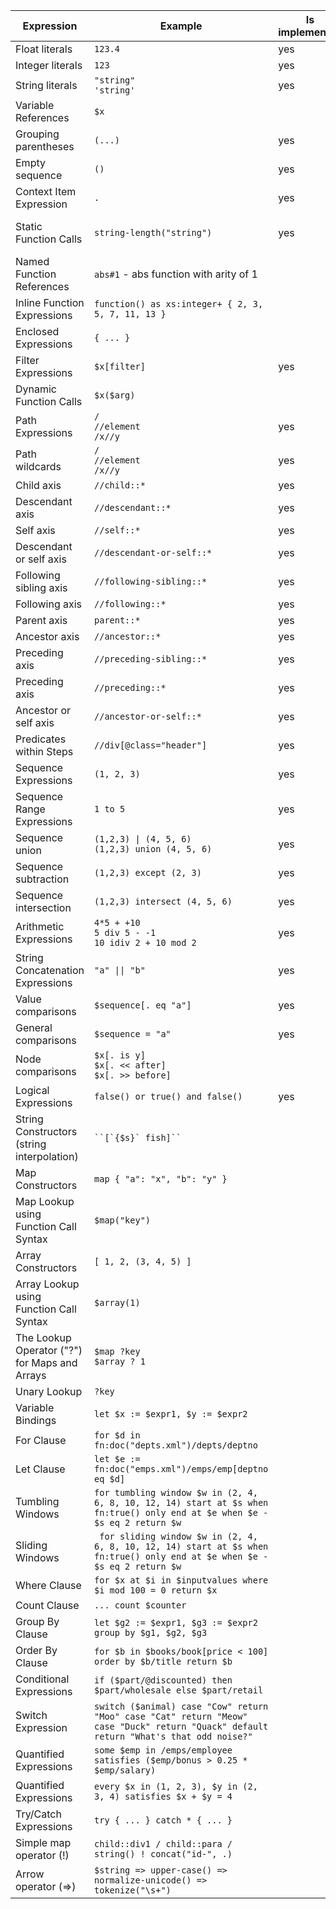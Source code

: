 Expression | Example | Is implemented | Comment
----------------------------------------------|-------------------------------------------------------------------------------------------------------------------------------------------------------|----------------|--------------------------------------------------------------------
Float literals | `123.4` | yes |
Integer literals | `123` | yes |
String literals | `"string"`<br>`'string'` | yes |
Variable References | `$x` | |
Grouping parentheses | `(...)` | yes |
Empty sequence | `()` | yes |
Context Item Expression | `.` | yes |
Static Function Calls | `string-length("string")` | yes | listed in <a href="supported functions.md">supported functions</a>
Named Function References | `abs#1` - abs function with arity of 1 | |
Inline Function Expressions | `function() as xs:integer+ { 2, 3, 5, 7, 11, 13 }` | |
Enclosed Expressions | `{ ... }` | |
Filter Expressions | `$x[filter]` | yes |
Dynamic Function Calls | `$x($arg)` | |
Path Expressions | `/`<br>`//element`<br>`/x//y` | yes |
Path wildcards | `/`<br>`//element`<br>`/x//y` | yes |
Child axis | `//child::*` | yes |
Descendant axis | `//descendant::*` | yes |
Self axis | `//self::*` | yes |
Descendant or self axis | `//descendant-or-self::*` | yes |
Following sibling axis | `//following-sibling::*` | yes |
Following axis | `//following::*` | yes |
Parent axis | `parent::*` | yes |
Ancestor axis | `//ancestor::*` | yes |
Preceding axis | `//preceding-sibling::*` | yes |
Preceding axis | `//preceding::*` | yes |
Ancestor or self axis | `//ancestor-or-self::*` | yes |
Predicates within Steps | `//div[@class="header"]` | yes |
Sequence Expressions | `(1, 2, 3)` | yes |
Sequence Range Expressions | `1 to 5` | yes |
Sequence union | `(1,2,3) \| (4, 5, 6)`<br>`(1,2,3) union (4, 5, 6)` | yes |
Sequence subtraction | `(1,2,3) except (2, 3)` | yes |
Sequence intersection | `(1,2,3) intersect (4, 5, 6)` | yes |
Arithmetic Expressions | `4*5 + +10`<br>`5 div 5 - -1`<br>`10 idiv 2 + 10 mod 2` | yes |
String Concatenation Expressions | `"a" \|\| "b"` | yes |
Value comparisons | `$sequence[. eq "a"]` | yes |
General comparisons | `$sequence = "a"` | yes |
Node comparisons | `$x[. is y]`<br>`$x[. << after]`<br>`$x[. >> before]` | |
Logical Expressions | `false() or true() and false()` | yes |
String Constructors (string interpolation) | ``` ``[`{$s}` fish]`` ``` | |
Map Constructors | ``` map { "a": "x", "b": "y" } ``` | |
Map Lookup using Function Call Syntax | ``` $map("key") ``` | |
Array Constructors | ``` [ 1, 2, (3, 4, 5) ] ``` | |
Array Lookup using Function Call Syntax | ``` $array(1) ``` | |
The Lookup Operator ("?") for Maps and Arrays | ``` $map ?key ```<br>```$array ? 1``` | |
Unary Lookup | ``` ?key ``` | |
Variable Bindings | ``` let $x := $expr1, $y := $expr2 ``` | |
For Clause | ```for $d in fn:doc("depts.xml")/depts/deptno``` | |
Let Clause | ```let $e := fn:doc("emps.xml")/emps/emp[deptno eq $d] ``` | |
Tumbling Windows | ``` for tumbling window $w in (2, 4, 6, 8, 10, 12, 14) start at $s when fn:true() only end at $e when $e - $s eq 2 return $w ``` | |
Sliding Windows | ``` for sliding window $w in (2, 4, 6, 8, 10, 12, 14) start at $s when fn:true() only end at $e when $e - $s eq 2 return $w``` | |
Where Clause | ``` for $x at $i in $inputvalues where $i mod 100 = 0 return $x ``` | |
Count Clause | ```... count $counter ``` | |
Group By Clause | ``` let $g2 := $expr1, $g3 := $expr2 group by $g1, $g2, $g3 ``` | |
Order By Clause | ``` for $b in $books/book[price < 100] order by $b/title return $b ``` | |
Conditional Expressions | ``` if ($part/@discounted) then $part/wholesale else $part/retail ``` | |
Switch Expression | ``` switch ($animal) case "Cow" return "Moo" case "Cat" return "Meow" case "Duck" return "Quack" default return "What's that odd noise?" ``` | |
Quantified Expressions | ``` some $emp in /emps/employee satisfies ($emp/bonus > 0.25 * $emp/salary) ``` | |
Quantified Expressions | ``` every $x in (1, 2, 3), $y in (2, 3, 4) satisfies $x + $y = 4 ``` | |
Try/Catch Expressions | ``` try { ... } catch * { ... } ``` | |
Simple map operator (!) | ``` child::div1 / child::para / string() ! concat("id-", .) ``` | |
Arrow operator (=>) | ``` $string => upper-case() => normalize-unicode() => tokenize("\s+") ``` | |
